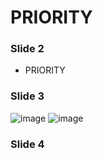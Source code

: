 # PRIORITY



### Slide 2

- PRIORITY

### Slide 3

![image](https://lh7-rt.googleusercontent.com/slidesz/AGV_vUce63gubE3B2suodTSerusmMwZ9DnS97aF2KtBxdRiGkXpTCBJX73qYcUReP0kKJpdEbgkAkKPrOte6OQSPFrxvj4z7U4lGKCRB5-j6Jhn665hyFgaF1JYm4oGWrbWzXcayoksPmfQ=s2048?key=SjUse99o8xCmA1E3Rz1wYw)
![image](https://lh7-rt.googleusercontent.com/slidesz/AGV_vUdULBpArFqLbg3MbAw_PTc-M4NmijPtfGpDE0_3KsaktnMgYQSjKcswYtzq1k9bnlkoDaR3Wjm5wWWEm0_UBlODJdAdaatJwroMr6SkFs1d85jAg_T_QzgAbk5MMm2tjtoy8v6aN74=s2048?key=SjUse99o8xCmA1E3Rz1wYw)

### Slide 4
